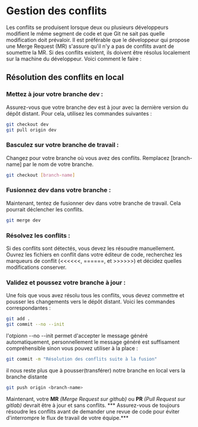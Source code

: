 # Gestion des conflits
Les conflits se produisent lorsque deux ou plusieurs développeurs modifient le même segment de code et que Git ne sait pas quelle modification doit prévaloir. Il est préférable que le développeur qui propose une Merge Request (MR) s'assure qu'il n'y a pas de conflits avant de soumettre la MR. Si des conflits existent, ils doivent être résolus localement sur la machine du développeur. Voici comment le faire :

## Résolution des conflits en local
### Mettez à jour votre branche dev :

Assurez-vous que votre branche dev est à jour avec la dernière version du dépôt distant. Pour cela, utilisez les commandes suivantes :
```bash
git checkout dev
git pull origin dev
```
### Basculez sur votre branche de travail :

Changez pour votre branche où vous avez des conflits. Remplacez [branch-name]  par le nom de votre branche.
```bash
git checkout [branch-name]
```
### Fusionnez dev dans votre branche :

Maintenant, tentez de fusionner dev dans votre branche de travail. Cela pourrait déclencher les conflits.
```bash
git merge dev
```
### Résolvez les conflits :

Si des conflits sont détectés, vous devez les résoudre manuellement. Ouvrez les fichiers en conflit dans votre éditeur de code, recherchez les marqueurs de conflit (<<<<<<, ======, et >>>>>>) et décidez quelles modifications conserver.

### Validez et poussez votre branche à jour :

Une fois que vous avez résolu tous les conflits, vous devez commettre et pousser les changements vers le dépôt distant. Voici les commandes correspondantes :

```bash
git add .
git commit --no --init
```
l'otpionn --no --init permet d'accepter le message généré automatiquement,  personnellement le message généré est suffisament compréhensible sinon vous pouvez utiliser   à la place :
```bash
git commit -m "Résolution des conflits suite à la fusion"
```
il nous reste plus que à pousser(transférer)  notre branche en local vers la branche distante 
```bash
git push origin <branch-name>
```
Maintenant, votre **MR** *(Merge Request sur github)* ou **PR**  *(Pull Request sur gitlab)* devrait être à jour et sans conflits. *** Assurez-vous de toujours résoudre les conflits avant de demander une revue de code pour éviter d'interrompre le flux de travail de votre équipe.***
